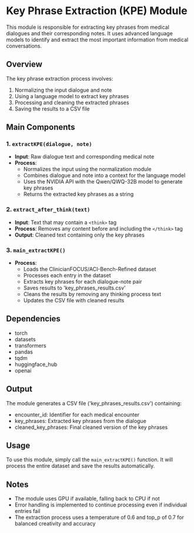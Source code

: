 # Key Phrase Extraction (KPE) Module

This module is responsible for extracting key phrases from medical dialogues and their corresponding notes. It uses advanced language models to identify and extract the most important information from medical conversations.

## Overview

The key phrase extraction process involves:
1. Normalizing the input dialogue and note
2. Using a language model to extract key phrases
3. Processing and cleaning the extracted phrases
4. Saving the results to a CSV file

## Main Components

### 1. `extractKPE(dialogue, note)`
- **Input**: Raw dialogue text and corresponding medical note
- **Process**:
  - Normalizes the input using the normalization module
  - Combines dialogue and note into a context for the language model
  - Uses the NVIDIA API with the Qwen/QWQ-32B model to generate key phrases
  - Returns the extracted key phrases as a string

### 2. `extract_after_think(text)`
- **Input**: Text that may contain a `<think>` tag
- **Process**: Removes any content before and including the `</think>` tag
- **Output**: Cleaned text containing only the key phrases

### 3. `main_extractKPE()`
- **Process**:
  - Loads the ClinicianFOCUS/ACI-Bench-Refined dataset
  - Processes each entry in the dataset
  - Extracts key phrases for each dialogue-note pair
  - Saves results to 'key_phrases_results.csv'
  - Cleans the results by removing any thinking process text
  - Updates the CSV file with cleaned results

## Dependencies
- torch
- datasets
- transformers
- pandas
- tqdm
- huggingface_hub
- openai

## Output
The module generates a CSV file ('key_phrases_results.csv') containing:
- encounter_id: Identifier for each medical encounter
- key_phrases: Extracted key phrases from the dialogue
- cleaned_key_phrases: Final cleaned version of the key phrases

## Usage
To use this module, simply call the `main_extractKPE()` function. It will process the entire dataset and save the results automatically.

## Notes
- The module uses GPU if available, falling back to CPU if not
- Error handling is implemented to continue processing even if individual entries fail
- The extraction process uses a temperature of 0.6 and top_p of 0.7 for balanced creativity and accuracy 